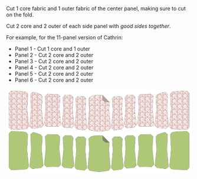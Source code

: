 Cut 1 core fabric and 1 outer fabric of the center panel, making sure to cut on the fold.

Cut 2 core and 2 outer of each side panel with _good sides together_.

For example, for the 11-panel version of Cathrin:

-   Panel 1 - Cut 1 core and 1 outer
-   Panel 2 - Cut 2 core and 2 outer
-   Panel 3 - Cut 2 core and 2 outer
-   Panel 4 - Cut 2 core and 2 outer
-   Panel 5 - Cut 2 core and 2 outer
-   Panel 6 - Cut 2 core and 2 outer

![Pattern pieces](cathrin_cutting.png)
